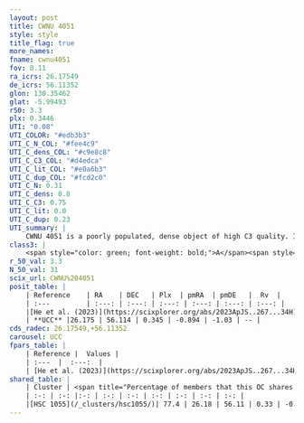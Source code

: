 ```yaml
---
layout: post
title: CWNU 4051
style: style
title_flag: true
more_names: 
fname: cwnu4051
fov: 0.11
ra_icrs: 26.17549
de_icrs: 56.11352
glon: 130.35462
glat: -5.99493
r50: 3.3
plx: 0.3446
UTI: "0.08"
UTI_COLOR: "#edb3b3"
UTI_C_N_COL: "#fee4c9"
UTI_C_dens_COL: "#c9e8c8"
UTI_C_C3_COL: "#d4edca"
UTI_C_lit_COL: "#e0a6b3"
UTI_C_dup_COL: "#fcd2c0"
UTI_C_N: 0.31
UTI_C_dens: 0.8
UTI_C_C3: 0.75
UTI_C_lit: 0.0
UTI_C_dup: 0.23
UTI_summary: |
    CWNU 4051 is a poorly populated, dense object of high C3 quality. It was recently reported in the literature.<br><br><span style="color: #99180f; font-weight: bold;">Warning: </span>This is likely a duplicate object, which shares a large percentage of members with at least one previously reported entry.
class3: |
    <span style="color: green; font-weight: bold;">A</span><span style="color: #FFC300; font-weight: bold;">B</span>
r_50_val: 3.3
N_50_val: 31
scix_url: CWNU%204051
posit_table: |
    | Reference    | RA    | DEC   | Plx  | pmRA  | pmDE   |  Rv  |
    | :---         | :---: | :---: | :---: | :---: | :---: | :---: |
    |[He et al. (2023)](https://scixplorer.org/abs/2023ApJS..267...34H) | 26.201 | 56.105 | 0.323 | -0.916 | -1.019 | -- |
    | **UCC** |26.175 | 56.114 | 0.345 | -0.894 | -1.03 | -- | 
cds_radec: 26.17549,+56.11352
carousel: UCC
fpars_table: |
    | Reference |  Values |
    | :---  |  :---:  |
    | [He et al. (2023)](https://scixplorer.org/abs/2023ApJS..267...34H) | `A0=1.1, m-M=12.25, logA=7.5` |
shared_table: |
    | Cluster | <span title="Percentage of members that this OC shares with the ones listed">%</span>   | RA   | DEC   | Plx   | pmRA  | pmDE  | Rv | UTI |
    | :-: | :-: |:-: | :-: | :-: | :-: | :-: | :-: | :-: |
    |[HSC 1055](/_clusters/hsc1055/)| 77.4 | 26.18 | 56.11 | 0.33 | -0.89 | -1.03 | -- |0.47 |
---
```

